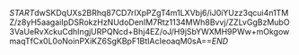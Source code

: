 $START$dwSKDqUXs2BRhq87CD7rIXpPZgT4m1LXVbj6/iJ0iYUzz3qcui4n1TMZ/z8yH5aagaiIpDSRokzHzNUdoDenIM7Rtz1134MWh8Bvvj/ZZLvGgBzMubO3VaUeRvXckuCdhIngjURPQNcd+Bhj4EZ/oJ/H9jSbYWXMH9PWw+mOkgowmaqTfCx0L0oNoinPXiKZ6SgKBpF1BtIAcIeoaqM0sA==$END$